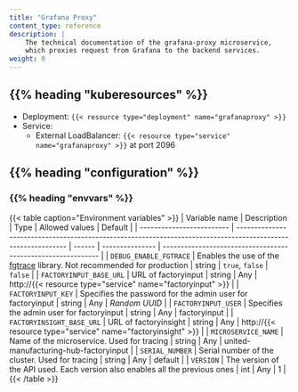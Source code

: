 ```yaml
---
title: "Grafana Proxy"
content_type: reference
description: |
    The technical documentation of the grafana-proxy microservice,
    which proxies request from Grafana to the backend services.
weight: 0
---
```


<!-- overview -->

<!-- body -->

## {{% heading "kuberesources" %}}

- Deployment: `{{< resource type="deployment" name="grafanaproxy" >}}`
- Service:
  - External LoadBalancer: `{{< resource type="service" name="grafanaproxy" >}}` at
    port 2096

## {{% heading "configuration" %}}

### {{% heading "envvars" %}}

{{< table caption="Environment variables" >}}
| Variable name             | Description                                                                                                  | Type   | Allowed values  | Default                                                      |
| ------------------------- | ------------------------------------------------------------------------------------------------------------ | ------ | --------------- | ------------------------------------------------------------ |
| `DEBUG_ENABLE_FGTRACE`    | Enables the use of the [fgtrace](https://github.com/felixge/fgtrace) library. Not recommended for production | string | `true`, `false` | `false`                                                      |
| `FACTORYINPUT_BASE_URL`   | URL of factoryinput                                                                                          | string | Any             | http://{{< resource type="service" name="factoryinput" >}}   |
| `FACTORYINPUT_KEY`        | Specifies the password for the admin user for factoryinput                                                   | string | Any             | _Random UUID_                                                |
| `FACTORYINPUT_USER`       | Specifies the admin user for factoryinput                                                                    | string | Any             | factoryinput                                                 |
| `FACTORYINSIGHT_BASE_URL` | URL of factoryinsight                                                                                        | string | Any             | http://{{< resource type="service" name="factoryinsight" >}} |
| `MICROSERVICE_NAME`       | Name of the microservice. Used for tracing                                                                   | string | Any             | united-manufacturing-hub-factoryinput                        |
| `SERIAL_NUMBER`           | Serial number of the cluster. Used for tracing                                                               | string | Any             | default                                                      |
| `VERSION`                 | The version of the API used. Each version also enables all the previous ones                                 | int    | Any             | 1                                                            |
{{< /table >}}
